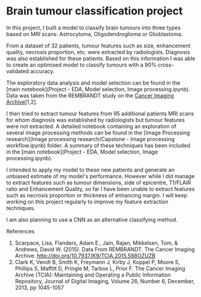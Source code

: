 # Brain tumour classification project

In this project, I built a model to classify brain tumours into three types based on MRI scans: Astrocytoma, Oligodendroglioma or Glioblastoma.

From a dataset of 32 patients, tumour features such as size, enhancement quality, necrosis proportion, etc. were extracted by radiologists. Diagnosis was also established for these patients. Based on this information I was able to create an optimised model to classify tumours with a 90% cross-validated accuracy.

The exploratory data analysis and model selection can be found in the [main notebook](Project - EDA, Model selection, Image processing.ipynb). Data was taken from the REMBRANDT study on the [Cancer Imaging Archive](https://wiki.cancerimagingarchive.net/display/Public/REMBRANDT#4b0fe4760f6d405e9d09ad75c6f54790)[1,2].

I then tried to extract tumour features from 95 additional patients MRI scans for whom diagnosis was established by radiologists but tumour features were not extracted. A detailed notebook containing an exploration of several image processing methods can be found in the [Image Processing research](Image processing research/Capstone - Image processing workflow.ipynb) folder. A summary of these techniques has been included in the [main notebook](Project - EDA, Model selection, Image processing.ipynb).

I intended to apply my model to these new patients and generate an unbiased estimate of my model's performance. However while I did manage to extract features such as tumour dimensions, side of epicentre, T1/FLAIR ratio and Enhancement Quality, so far I have been unable to extract features such as necrosis proportion or thickness of enhancing margin. I will keep working on this project regularly to improve my feature extraction techniques.

I am also planning to use a CNN as an alternative classifying method.


References
1. Scarpace, Lisa, Flanders, Adam E., Jain, Rajan, Mikkelsen, Tom, & Andrews, David W. (2015). Data From REMBRANDT. The Cancer Imaging Archive. http://doi.org/10.7937/K9/TCIA.2015.588OZUZB
2. Clark K, Vendt B, Smith K, Freymann J, Kirby J, Koppel P, Moore S, Phillips S, Maffitt D, Pringle M, Tarbox L, Prior F. The Cancer Imaging Archive (TCIA): Maintaining and Operating a Public Information Repository, Journal of Digital Imaging, Volume 26, Number 6, December, 2013, pp 1045-1057
